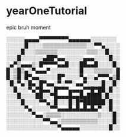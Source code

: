 # yearOneTutorial

epic bruh moment

░░░░░▄▄▄▄▀▀▀▀▀▀▀▀▄▄▄▄▄▄░░░░░░░ ░░░░░█░░░░▒▒▒▒▒▒▒▒▒▒▒▒░░▀▀▄░░░░ ░░░░█░░░▒▒▒▒▒▒░░░░░░░░▒▒▒░░█░░░ ░░░█░░░░░░▄██▀▄▄░░░░░▄▄▄░░░░█░░ ░▄▀▒▄▄▄▒░█▀▀▀▀▄▄█░░░██▄▄█░░░░█░ █░▒█▒▄░▀▄▄▄▀░░░░░░░░█░░░▒▒▒▒▒░█ █░▒█░█▀▄▄░░░░░█▀░░░░▀▄░░▄▀▀▀▄▒█ ░█░▀▄░█▄░█▀▄▄░▀░▀▀░▄▄▀░░░░█░░█░ ░░█░░░▀▄▀█▄▄░█▀▀▀▄▄▄▄▀▀█▀██░█░░ ░░░█░░░░██░░▀█▄▄▄█▄▄█▄████░█░░░ ░░░░█░░░░▀▀▄░█░░░█░█▀██████░█░░ ░░░░░▀▄░░░░░▀▀▄▄▄█▄█▄█▄█▄▀░░█░░ ░░░░░░░▀▄▄░▒▒▒▒░░░░░░░░░░▒░░░█░ ░░░░░░░░░░▀▀▄▄░▒▒▒▒▒▒▒▒▒▒░░░░█░ ░░░░░░░░░░░░░░▀▄▄▄▄▄░░░░░░░░█░░
